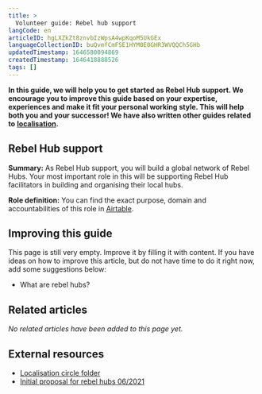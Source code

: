 ```yaml
---
title: >
  Volunteer guide: Rebel hub support
langCode: en
articleID: hgLXZkZt8znvbIzWpsA4wpKqoM5UkGEx
languageCollectionID: buQvmfCmFSE1HYM0E0GHR3WVQQCh5GHb
updatedTimestamp: 1646580094869
createdTimestamp: 1646418888526
tags: []
---
```


**In this guide, we will help you to get started as Rebel Hub support. We encourage you to improve this guide based on your expertise, experiences and make it fit your personal working style. This will help both you and your successor! We have also written other guides related to** [**localisation**](/support/localisation)**.**

## Rebel Hub support

**Summary:** As Rebel Hub support, you will build a global network of Rebel Hubs. Your most important role in this will be supporting Rebel Hub facilitators in building and organising their local hubs.

**Role definition:** You can find the exact purpose, domain and accountabilities of this role in [Airtable](https://airtable.com/shr6GqOJ7587fNbEn/tbloV4g8loVisebVz/viwcTSIOwzDuE9XBn/recEvF60ALJ8P35UT).

## Improving this guide

This page is still very empty. Improve it by filling it with content. If you have ideas on how to improve this article, but do not have time to do it right now, add some suggestions below:

-   What are rebel hubs?

## Related articles

_No related articles have been added to this page yet._

## External resources

-   [Localisation circle folder](https://drive.google.com/drive/folders/1VYanhnyFSG9KxrgQrv2UuHuUKx2NIyoK?usp=sharing)
-   [Initial proposal for rebel hubs 06/2021](https://docs.google.com/document/d/1RLC8OHYbzKo4v4UDkao27Z2NQIy5OBSc_SXs0uLqMBk/edit?usp=sharing)
